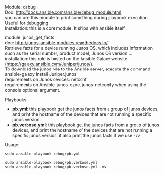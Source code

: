 Module: debug  
Doc: http://docs.ansible.com/ansible/debug_module.html  
you can use this module to print something during playbook execution. Useful for debugging  
Installation: this is a core module. It ships with ansible itself  

module: junos_get_facts  
doc: http://junos-ansible-modules.readthedocs.io/  
Retrieve facts for a device running Junos OS, which includes information such as the serial number, product model, Junos OS version ...   
installation: this role is hosted on the Ansible Galaxy website (https://galaxy.ansible.com/Juniper/junos/).   
To download the junos role to the Ansible server, execute the command: ansible-galaxy install Juniper.junos  
requirements on Junos devices: netconf  
requirements on Ansible: junos-eznc.  junos-netconify when using the console optional argument.    

Playbooks:  
- **pb.yml**: this playbook get the junos facts from a group of junos devices, and print the hostname of the devices that are not running a specific junos version.     
- **pb.verbose.yml**: this playbook get the junos facts from a group of junos devices, and print the hostname of the devices that are not running a specific junos version. it also print the junos facts if we use -vv     


Usage: 
```
sudo ansible-playbook debug/pb.yml

sudo ansible-playbook debug/pb.verbose.yml
sudo ansible-playbook debug/pb.verbose.yml -vv
```
